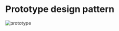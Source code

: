 # Prototype design pattern

![prototype](https://github.com/raestio/software-design-patterns-examples/blob/master/iterator/software_design_patterns_prototype.png)
